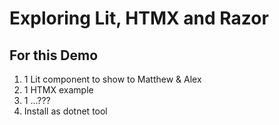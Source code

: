 # Exploring Lit, HTMX and Razor

## For this Demo

1. 1 Lit component to show to Matthew & Alex
2. 1 HTMX example
3. 1 ...???
4. Install as dotnet tool

